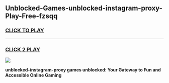 
## Unblocked-Games-unblocked-instagram-proxy-Play-Free-fzsqq
<h3>
<a href="https://premium76.site?title=unblocked-instagram-proxy&ref=12A">CLICK TO PLAY</a></h3>
<hr>

<h3>
<a href="https://premium76.site?title=unblocked-instagram-proxy&ref=12A">CLICK 2 PLAY</a>
  
</h3>

<a href="https://premium76.site?title=unblocked-instagram-proxy&ref=12A"><img src="https://clearcache.store/games.png"></a>


**unblocked-instagram-proxy games unblocked: Your Gateway to Fun and Accessible Online Gaming**
